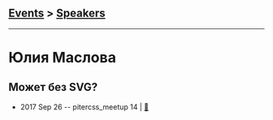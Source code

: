 ## [Events](../README.md) > [Speakers](../speakers.md)
---

# Юлия Маслова

## Может без SVG?
- 2017 Sep 26 -- pitercss_meetup 14  | [:notebook:](https://pitercss.ru/14/pres/no-svg/)  
